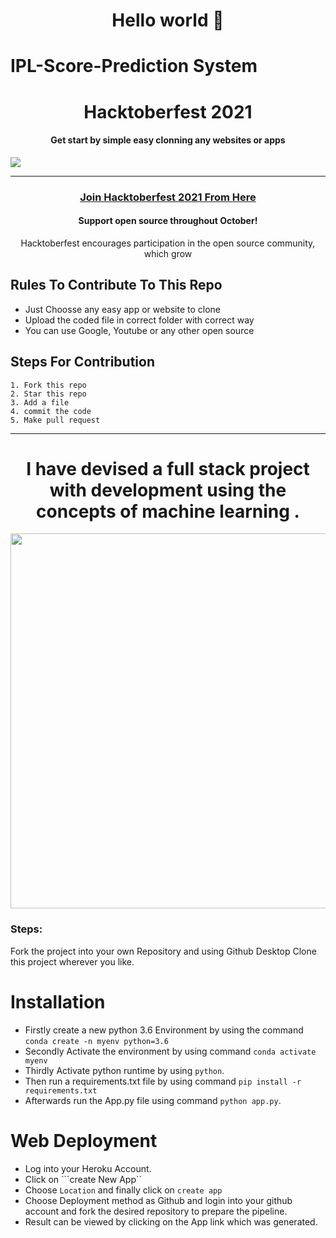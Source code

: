

<h1 align="center">Hello  world 👋</h1>


# IPL-Score-Prediction System

<h1 align="center"> Hacktoberfest 2021 </h1>
<h4 align="center"> Get start by simple easy clonning any websites or apps </h4>
<img src="https://hacktoberfest.digitalocean.com/share-card.png">

***
<h3 align="center">
    <a href="https://hacktoberfest.digitalocean.com/">
        Join Hacktoberfest 2021 From Here 
    </a>
</h3>

<h4 align="center">Support open source throughout October!</h4>
<p align="center">Hacktoberfest encourages participation in the open source community, which grow</p>

## Rules To Contribute To This Repo

-   Just Choosse any easy app or website to clone 
-   Upload the coded file in correct folder with correct way
-   You can use Google, Youtube or any other open source
  

## Steps For Contribution


    1. Fork this repo
    2. Star this repo
    3. Add a file
    4. commit the code
    5. Make pull request
***


<h1 align="center">I have devised a full stack project with development using the concepts of machine learning .</h1>

<img src="https://media.geeksforgeeks.org/wp-content/uploads/20210612174532/WhatsAppImage20210612at11552PM.jpeg" width="1000" height="600">


### Steps:
Fork the project into your own Repository and using Github Desktop Clone this project wherever you like.






# Installation
- Firstly create a new python 3.6 Environment by using the command ```conda create -n myenv python=3.6```
- Secondly Activate the environment by using command ```conda activate myenv```
- Thirdly Activate python runtime by using ```python```.
- Then run a requirements.txt file by using command
```pip install -r requirements.txt```
- Afterwards run the App.py file using command ```python app.py```.
# Web Deployment
- Log into your Heroku Account.
- Click on ```create New App``
- Choose ```Location``` and finally click on ```create app```
- Choose Deployment method as Github and login into your github account and fork the desired repository to prepare the pipeline.
- Result can be viewed by clicking on the App link which was generated.
